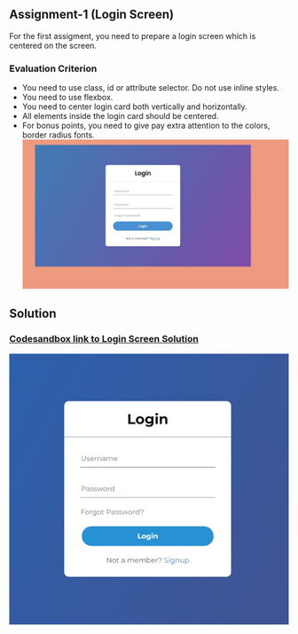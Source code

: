 ## Assignment-1 (Login Screen)
For the first assigment, you need to prepare a login screen which is centered on the screen.

### Evaluation Criterion
- You need to use class, id or attribute selector. Do not use inline styles.
- You need to use flexbox.
- You need to center login card both vertically and horizontally.
- All elements inside the login card should be centered.
- For bonus points, you need to give pay extra attention to the colors, border radius fonts.
![This is an image](./assets/login-screen.png)

## Solution
### [Codesandbox link to Login Screen Solution](https://codesandbox.io/s/login-j5487)

![This is an image](./assets/login-screen-solution.jpg)
